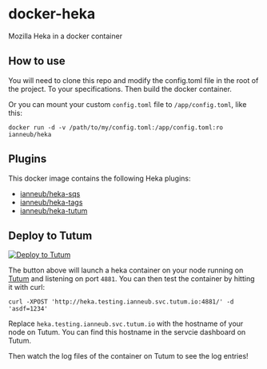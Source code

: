 docker-heka
===========

Mozilla Heka in a docker container

## How to use

You will need to clone this repo and modify the config.toml file in the root of the project. To your specifications. Then build the docker container.

Or you can mount your custom `config.toml` file to `/app/config.toml`, like this:

`docker run -d -v /path/to/my/config.toml:/app/config.toml:ro ianneub/heka`

## Plugins

This docker image contains the following Heka plugins:

* [ianneub/heka-sqs](https://github.com/ianneub/heka-sqs)
* [ianneub/heka-tags](https://github.com/ianneub/heka-tags)
* [ianneub/heka-tutum](https://github.com/ianneub/heka-tutum)

## Deploy to Tutum

[![Deploy to Tutum](https://s.tutum.co/deploy-to-tutum.png)](https://dashboard.tutum.co/stack/deploy/)

The button above will launch a heka container on your node running on [Tutum](https://tutum.co) and listening on port `4881`. You can then test the container by hitting it with curl:

```
curl -XPOST 'http://heka.testing.ianneub.svc.tutum.io:4881/' -d 'asdf=1234'
```

Replace `heka.testing.ianneub.svc.tutum.io` with the hostname of your node on Tutum. You can find this hostname in the servcie dashboard on Tutum.

Then watch the log files of the container on Tutum to see the log entries!
